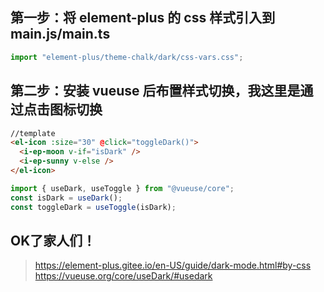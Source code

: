 ## 第一步：将 element-plus 的 css 样式引入到 main.js/main.ts

```javascript
import "element-plus/theme-chalk/dark/css-vars.css";
```

## 第二步：安装 vueuse 后布置样式切换，我这里是通过点击图标切换

```html
//template
<el-icon :size="30" @click="toggleDark()">
  <i-ep-moon v-if="isDark" />           
  <i-ep-sunny v-else />
</el-icon>
```

```javascript
import { useDark, useToggle } from "@vueuse/core";
const isDark = useDark();
const toggleDark = useToggle(isDark);
```

## OK了家人们！
>https://element-plus.gitee.io/en-US/guide/dark-mode.html#by-css
>https://vueuse.org/core/useDark/#usedark